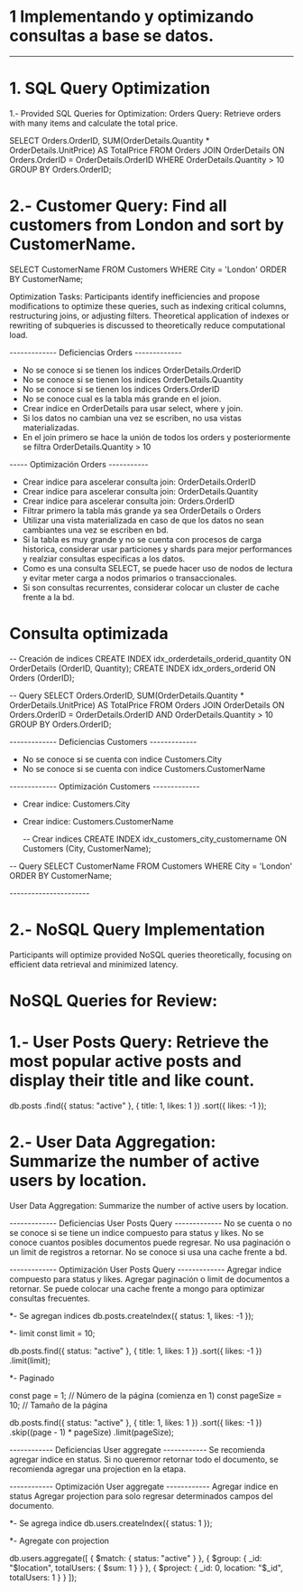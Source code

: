 # 1 Implementando y optimizando consultas a base se datos.

---------------------------

# 1. SQL Query Optimization
1.- Provided SQL Queries for Optimization:
Orders Query: Retrieve orders with many items and calculate the total price.


SELECT Orders.OrderID, SUM(OrderDetails.Quantity * OrderDetails.UnitPrice) AS TotalPrice
FROM Orders
JOIN OrderDetails ON Orders.OrderID = OrderDetails.OrderID
WHERE OrderDetails.Quantity > 10
GROUP BY Orders.OrderID;

# 2.- Customer Query: Find all customers from London and sort by CustomerName.

SELECT CustomerName FROM Customers WHERE City = 'London' ORDER BY CustomerName;

Optimization Tasks: Participants identify inefficiencies and propose modifications to optimize these queries, such as indexing critical columns, restructuring joins, or adjusting filters. Theoretical application of indexes or rewriting of subqueries is discussed to theoretically reduce computational load.

-------------  Deficiencias Orders ------------- 
* No se conoce si se tienen los indices OrderDetails.OrderID
* No se conoce si se tienen los indices OrderDetails.Quantity
* No se conoce si se tienen los indices Orders.OrderID
* No se conoce cual es la tabla más grande en el joion.
* Crear indice en OrderDetails para usar select, where y join.
* Si los datos no cambian una vez se escriben, no usa vistas materializadas.
* En el join primero se hace la unión de todos los orders y posteriormente se filtra OrderDetails.Quantity > 10
  
----- Optimización Orders -----------
* Crear indice para ascelerar consulta join: OrderDetails.OrderID
* Crear indice para ascelerar consulta join: OrderDetails.Quantity
* Crear indice para ascelerar consulta join: Orders.OrderID
* Filtrar primero la tabla más grande ya sea OrderDetails o Orders
* Utilizar una vista materializada en caso de que los datos no sean cambiantes una vez se escriben en bd.
* Si la tabla es muy grande y no se cuenta con procesos de carga historica, considerar usar particiones y shards para mejor performances y realziar consultas especificas a los datos.
* Como es una consulta SELECT, se puede hacer uso de nodos de lectura y evitar meter carga a nodos primarios o transaccionales.
* Si son consultas recurrentes, considerar colocar un cluster de cache frente a la bd.

# Consulta optimizada

-- Creación de indices
CREATE INDEX idx_orderdetails_orderid_quantity ON OrderDetails (OrderID, Quantity);
CREATE INDEX idx_orders_orderid ON Orders (OrderID);

-- Query
SELECT Orders.OrderID, SUM(OrderDetails.Quantity * OrderDetails.UnitPrice) AS TotalPrice
FROM Orders
JOIN OrderDetails ON Orders.OrderID = OrderDetails.OrderID AND OrderDetails.Quantity > 10
GROUP BY Orders.OrderID;


-------------  Deficiencias Customers  -------------
* No se conoce si se cuenta con indice Customers.City
* No se conoce si se cuenta con indice Customers.CustomerName

------------- Optimización Customers -------------
* Crear indice: Customers.City
* Crear indice: Customers.CustomerName

  -- Crear indices
CREATE INDEX idx_customers_city_customername ON Customers (City, CustomerName);

-- Query
SELECT CustomerName FROM Customers WHERE City = 'London' ORDER BY CustomerName;






-*-*-*-*-*-*-*-*-*-*-*-*-*-*-*-*-*-*-*-*-*-*

# 2.- NoSQL Query Implementation

Participants will optimize provided NoSQL queries theoretically, focusing on efficient data retrieval and minimized latency.

# NoSQL Queries for Review:

# 1.- User Posts Query: Retrieve the most popular active posts and display their title and like count.

db.posts
  .find({ status: "active" }, { title: 1, likes: 1 })
  .sort({ likes: -1 });

# 2.- User Data Aggregation: Summarize the number of active users by location.
User Data Aggregation: Summarize the number of active users by location.

-------------  Deficiencias User Posts Query ------------- 
No se cuenta o no se conoce si se tiene un indice compuesto para status y likes.
No se conoce cuantos posibles documentos puede regresar.
No usa paginación o un limit de registros a retornar.
No se conoce si usa una cache frente a bd.

-------------  Optimización User Posts Query ------------- 
Agregar indice compuesto para status y likes.
Agregar paginación o limit de documentos a retornar.
Se puede colocar una cache frente a mongo para optimizar consultas frecuentes.

*- Se agregan indices 
db.posts.createIndex({ status: 1, likes: -1 });

*- limit
const limit = 10;

db.posts.find({ status: "active" }, { title: 1, likes: 1 })
  .sort({ likes: -1 })
  .limit(limit);

*- Paginado 

const page = 1; // Número de la página (comienza en 1)
const pageSize = 10; // Tamaño de la página

db.posts.find({ status: "active" }, { title: 1, likes: 1 })
  .sort({ likes: -1 })
  .skip((page - 1) * pageSize)
  .limit(pageSize);


------------ Deficiencias User aggregate ------------ 
Se recomienda agregar indice en status.
Si no queremor retornar todo el documento, se recomienda agregar una projection en la etapa.

------------  Optimización User aggregate ------------ 
Agregar indice en status
Agregar projection para solo regresar determinados campos del documento.

*- Se agrega indice
db.users.createIndex({ status: 1 });

*- Agregate con projection

db.users.aggregate([
  { $match: { status: "active" } },
  { $group: { _id: "$location", totalUsers: { $sum: 1 } } },
  { $project: { _id: 0, location: "$_id", totalUsers: 1 } }
]);

  


  


